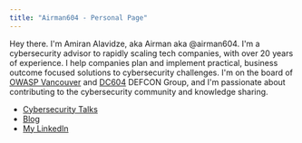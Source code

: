 ```yaml
---
title: "Airman604 - Personal Page"
---
```


Hey there. I'm Amiran Alavidze, aka Airman aka @airman604. I'm a cybersecurity advisor to rapidly
scaling tech companies, with over 20 years of experience. I help companies plan and implement practical, business outcome
focused solutions to cybersecurity challenges. I'm on the board of
[OWASP Vancouver](https://www.meetup.com/OWASP-Vancouver-Chapter/) and [DC604](https://www.meetup.com/defcon604/)
DEFCON Group, and I'm passionate about contributing to the cybersecurity community and knowledge sharing.

- [Cybersecurity Talks](talks)
- [Blog](https://airman604.medium.com)
- [My LinkedIn](https://ca.linkedin.com/in/aalavidze)
